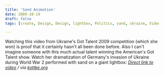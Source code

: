 ```yaml
---
title: 'Sand Animation'
date: 2009-10-19
draft: false
tags: [create, Design, Design, lightbox, Politics, sand, ukraine, Video, wwii]

---
```


Watching this video from Ukraine's Got Talent 2009 competition (which she won) is proof that it certainly hasn't all been done before. Also I can't imagine someone with this much actual talent winning the American's Got Talent show. Watch her dramatization of Germany's invasion of Ukraine during World War 2 performed with sand on a giant lightbox:  _[Direct link to video](http://www.youtube.com/watch?v=Cri7aQHRT7k&feature=player_embedded) / via [kottke.org](http://kottke.org/09/10/sand-animation-of-germany-invading-ukraine)_